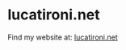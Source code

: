 lucatironi.net
============================

Find my website at: [lucatironi.net](https://lucatironi.net)